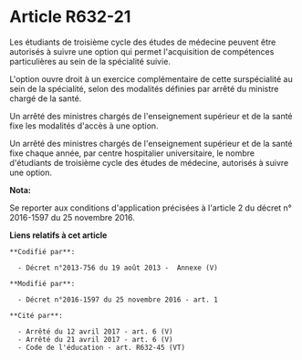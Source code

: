 # Article R632-21

Les étudiants de troisième cycle des études de médecine peuvent être autorisés à suivre une option qui permet l'acquisition
de compétences particulières au sein de la spécialité suivie. 

L'option ouvre droit à un exercice complémentaire de cette surspécialité au sein de la spécialité, selon des modalités
définies par arrêté du ministre chargé de la santé. 

Un arrêté des ministres chargés de l'enseignement supérieur et de la santé fixe les modalités d'accès à une option. 

Un arrêté des ministres chargés de l'enseignement supérieur et de la santé fixe chaque année, par centre hospitalier
universitaire, le nombre d'étudiants de troisième cycle des études de médecine, autorisés à suivre une option.

**Nota:**

Se reporter aux conditions d'application précisées à l'article 2 du décret n° 2016-1597 du 25 novembre 2016.

**Liens relatifs à cet article**

	**Codifié par**:

	  - Décret n°2013-756 du 19 août 2013 -  Annexe (V)

	**Modifié par**:

	  - Décret n°2016-1597 du 25 novembre 2016 - art. 1

	**Cité par**:

	  - Arrêté du 12 avril 2017 - art. 6 (V)
	  - Arrêté du 21 avril 2017 - art. 6 (V)
	  - Code de l'éducation - art. R632-45 (VT)
